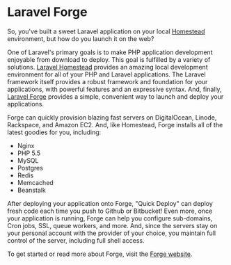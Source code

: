 # Laravel Forge

So, you've built a sweet Laravel application on your local [Homestead](/docs/homestead) environment, but how do you launch it on the web?

One of Laravel's primary goals is to make PHP application development enjoyable from download to deploy. This goal is fulfilled by a variety of solutions. [Laravel Homestead](/docs/homestead) provides an amazing local development environment for all of your PHP and Laravel applications. The Laravel framework itself provides a robust framework and foundation for your applications, with powerful features and an expressive syntax. And, finally, [Laravel Forge](https://forge.laravel.coM) provides a simple, convenient way to launch and deploy your applications.

Forge can quickly provision blazing fast servers on DigitalOcean, Linode, Rackspace, and Amazon EC2. And, like Homestead, Forge installs all of the latest goodies for you, including:

- Nginx
- PHP 5.5
- MySQL
- Postgres
- Redis
- Memcached
- Beanstalk

After deploying your application onto Forge, "Quick Deploy" can deploy fresh code each time you push to Github or Bitbucket! Even more, once your application is running, Forge can help you configure sub-domains, Cron jobs, SSL, queue workers, and more. And, since the servers stay on your personal account with the provider of your choice, you maintain full control of the server, including full shell access.

To get started or read more about Forge, visit the [Forge website](https://forge.laravel.com).